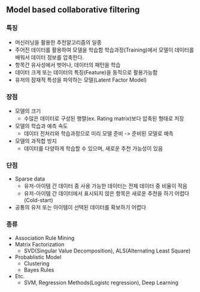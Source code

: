 ## Model based collaborative filtering


### 특징
- 머신러닝을 활용한 추천알고리즘의 일종
- 주어진 데이터를 활용하여 모델을 학습함
학습과정(Training)에서 모델이 데이터를 배워서 데이터 정보를 압축한다.
- 항목간 유사성에서 벗어나, 데이터의 패턴을 학습
- 데이터 크게 또는 데이터의 특징(Feature)을 동적으로 활용가능함
- 유저의 잠재적 특성을 파악하는 모델(Latent Factor Model)


### 장점
- 모델의 크기
	- 수많은 데이터로 구성된 행렬(ex. Rating matrix)보다 압축된 형태로 저장
- 모델의 학습과 예측 속도
	- 데이터 전처리와 학습과정으로 미리 모델 준비 -> 준비된 모델로 예측
- 모델의 과적합 방지
	- 데이터를 다양하게 학습할 수 있으며, 새로운 추천 가능성이 있음


### 단점
- Sparse data
	- 유저-아이템 간 데이터 중 사용 가능한 데이터는 전체 데이터 중 비율이 작음
	- 유저-아이템 간 데이터에서 표시되지 않은 항목은 새로운 추천을 하기 어렵다(Cold-start)
- 공통의 유저 또는 아이템이 선택된 데이터를 확보하기 어렵다


### 종류
- Association Rule Mining
- Matrix Factorization
	- SVD(Singular Value Decomposition), ALS(Alternating Least Square)
- Probablistic Model
	- Clustering
	- Bayes Rules
- Etc.
	- SVM, Regression Methods(Logistc regression), Deep Learning
